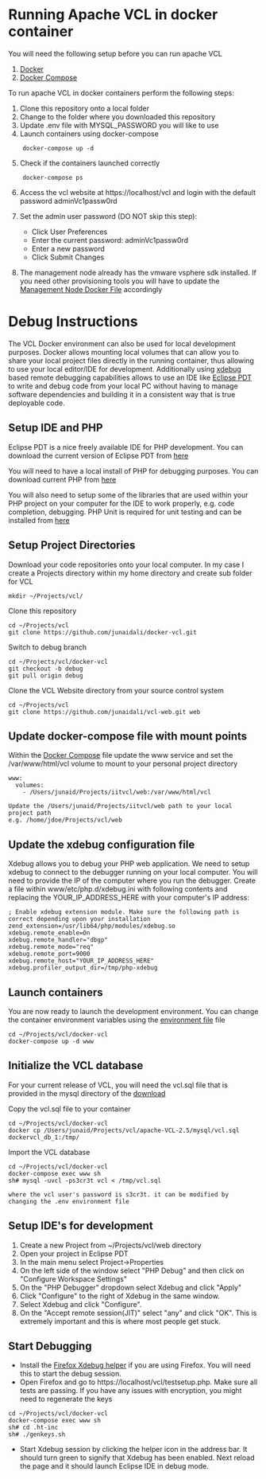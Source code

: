 # Running Apache VCL in docker container

You will need the following setup before you can run apache VCL
1. [Docker](https://www.docker.com/get-docker)
2. [Docker Compose](https://docs.docker.com/compose/install/)


To run apache VCL in docker containers perform the following steps:

1. Clone this repository onto a local folder
2. Change to the folder where you downloaded this repository
3. Update .env file with MYSQL_PASSWORD you will like to use
4. Launch containers using docker-compose

```
    docker-compose up -d
```

5. Check if the containers launched correctly

```
    docker-compose ps
```

6. Access the vcl website at https://localhost/vcl and login with the default password adminVc1passw0rd
7. Set the admin user password (DO NOT skip this step):

    * Click User Preferences
    * Enter the current password: adminVc1passw0rd
    * Enter a new password
    * Click Submit Changes

8. The management node already has the vmware vsphere sdk installed. If you need other provisioning tools you will have to update the [Management Node Docker File](mgmt/Dockerfile) accordingly

# Debug Instructions
The VCL Docker environment can also be used for local development purposes. Docker allows mounting local volumes that can allow you to share your local project files directly in the running container, thus allowing to use your local editor/IDE for development. Additionally using [xdebug](https://xdebug.org/) based remote debugging capabilities allows to use an IDE like [Eclipse PDT](https://www.eclipse.org/pdt/) to write and debug code from your local PC without having to manage software dependencies and building it in a consistent way that is true deployable code.

## Setup IDE and PHP
Eclipse PDT is a nice freely available IDE for PHP development. You can download the current version of Eclipse PDT from [here](https://projects.eclipse.org/projects/tools.pdt/downloads)

You will need to have a local install of PHP for debugging purposes. You can download current PHP from [here](http://php.net/downloads.php)

You will also need to setup some of the libraries that are used within your PHP project on your computer for the IDE to work properly, e.g. code completion, debugging. PHP Unit is required for unit testing and can be installed from [here](https://phpunit.de/announcements/phpunit-5.html)


## Setup Project Directories
Download your code repositories onto your local computer. In my case I create a Projects directory within my home directory and create sub folder for VCL

```
mkdir ~/Projects/vcl/
```

Clone this repository

```
cd ~/Projects/vcl
git clone https://github.com/junaidali/docker-vcl.git
```

Switch to debug branch

```
cd ~/Projects/vcl/docker-vcl
git checkout -b debug
git pull origin debug
```

Clone the VCL Website directory from your source control system

```
cd ~/Projects/vcl
git clone https://github.com/junaidali/vcl-web.git web
```

## Update docker-compose file with mount points
Within the [Docker Compose](.\docker-compose.yml) file update the www service and set the /var/www/html/vcl volume to mount to your personal project directory

```
www:
  volumes:
    - /Users/junaid/Projects/iitvcl/web:/var/www/html/vcl

Update the /Users/junaid/Projects/iitvcl/web path to your local project path
e.g. /home/jdoe/Projects/vcl/web
```

## Update the xdebug configuration file
Xdebug allows you to debug your PHP web application. We need to setup xdebug to connect to the debugger running on your local computer. You will need to provide the IP of the computer where you run the debugger. Create a file within www/etc/php.d/xdebug.ini with following contents and replacing the YOUR_IP_ADDRESS_HERE with your computer's IP address:

```
; Enable xdebug extension module. Make sure the following path is correct depending upon your installation
zend_extension=/usr/lib64/php/modules/xdebug.so
xdebug.remote_enable=On
xdebug.remote_handler="dbgp"
xdebug.remote_mode="req"
xdebug.remote_port=9000
xdebug.remote_host="YOUR_IP_ADDRESS_HERE"
xdebug.profiler_output_dir=/tmp/php-xdebug
```

## Launch containers
You are now ready to launch the development environment. You can change the container environment variables using the [environment file](.\.env) file

```
cd ~/Projects/vcl/docker-vcl
docker-compose up -d www
```

## Initialize the VCL database
For your current release of VCL, you will need the vcl.sql file that is provided in the mysql directory of the [download](https://vcl.apache.org/downloads/download.cgi)

Copy the vcl.sql file to your container

```
cd ~/Projects/vcl/docker-vcl
docker cp /Users/junaid/Projects/vcl/apache-VCL-2.5/mysql/vcl.sql dockervcl_db_1:/tmp/
```

Import the VCL database

```
cd ~/Projects/vcl/docker-vcl
docker-compose exec www sh
sh# mysql -uvcl -ps3cr3t vcl < /tmp/vcl.sql

where the vcl user's password is s3cr3t. it can be modified by changing the .env environment file
```

## Setup IDE's for development
1. Create a new Project from ~/Projects/vcl/web directory
2. Open your project in Eclipse PDT
3. In the main menu select Project->Properties
4. On the left side of the window select "PHP Debug" and then click on "Configure Workspace Settings"
5. On the "PHP Debugger" dropdown select Xdebug and click "Apply"
6. Click "Configure" to the right of Xdebug in the same window.
7. Select Xdebug and click "Configure".
8. On the "Accept remote session(JIT)" select "any" and click "OK". This is extremely important and this is where most people get stuck.

## Start Debugging
* Install the [Firefox Xdebug helper](https://addons.mozilla.org/en-US/firefox/addon/xdebug-helper-for-firefox/) if you are using Firefox. You will need this to start the debug session.
* Open Firefox and go to https://localhost/vcl/testsetup.php. Make sure all tests are passing. If you have any issues with encryption, you might need to regenerate the keys

```
cd ~/Projects/vcl/docker-vcl
docker-compose exec www sh
sh# cd .ht-inc
sh# ./genkeys.sh
```

* Start Xdebug session by clicking the helper icon in the address bar. It should turn green to signify that Xdebug has been enabled. Next reload the page and it should launch Eclipse IDE in debug mode.
